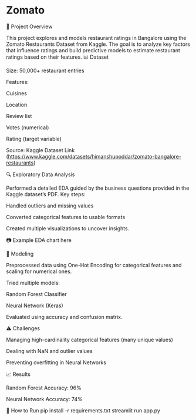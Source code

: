 # Zomato

📌 Project Overview

This project explores and models restaurant ratings in Bangalore using the Zomato Restaurants Dataset from Kaggle.
The goal is to analyze key factors that influence ratings and build predictive models to estimate restaurant ratings based on their features.
📊 Dataset

Size: 50,000+ restaurant entries

Features:

Cuisines

Location

Review list

Votes (numerical)

Rating (target variable)

Source: Kaggle Dataset Link (https://www.kaggle.com/datasets/himanshupoddar/zomato-bangalore-restaurants)

🔍 Exploratory Data Analysis

Performed a detailed EDA guided by the business questions provided in the Kaggle dataset’s PDF.
Key steps:

Handled outliers and missing values

Converted categorical features to usable formats

Created multiple visualizations to uncover insights.

📷 Example EDA chart here

🤖 Modeling

Preprocessed data using One-Hot Encoding for categorical features and scaling for numerical ones.

Tried multiple models:

Random Forest Classifier

Neural Network (Keras)

Evaluated using accuracy and confusion matrix.

⚠️ Challenges

Managing high-cardinality categorical features (many unique values)

Dealing with NaN and outlier values

Preventing overfitting in Neural Networks

📈 Results

Random Forest Accuracy: 96%

Neural Network Accuracy: 74%

🚀 How to Run
pip install -r requirements.txt
streamlit run app.py

